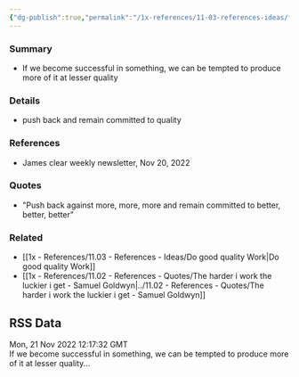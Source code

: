 ```yaml
---
{"dg-publish":true,"permalink":"/1x-references/11-03-references-ideas/focus-on-producing-quality-rather-than-quantity/"}
---
```



### Summary
- If we become successful in something, we can be tempted to produce more of it at lesser quality

### Details
- push back and remain committed to quality

### References
- James clear weekly newsletter, Nov 20, 2022

### Quotes
- "Push back against more, more, more and remain committed to better, better, better"

### Related
- [[1x - References/11.03 - References - Ideas/Do good quality Work\|Do good quality Work]]
- [[1x - References/11.02 - References - Quotes/The harder i work the luckier i get - Samuel Goldwyn\|../11.02 - References - Quotes/The harder i work the luckier i get - Samuel Goldwyn]]

## RSS Data
<div class='date'>Mon, 21 Nov 2022 12:17:32 GMT</div>
<div class='description'>If we become successful in something, we can be tempted to produce more of it at lesser quality...</div>
